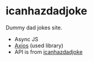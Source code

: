 # icanhazdadjoke
Dummy dad jokes site.

- Async JS
- [Axios](https://github.com/axios/axios) (used library)
- API is from [icanhazdadjoke](https://icanhazdadjoke.com/)
